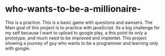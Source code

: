 # who-wants-to-be-a-millionaire-
This is a practice. 
This is a basic game with questions and awnsers.
The Main goal of this project is to practice with javaScript.
Its a big challenge for my self because I want to upload to google play, a this point its only a prototype, and much need to be improved and implentet.
This project showing a journey of guy who wants to be a programmer and learning only with google.
